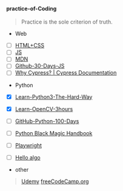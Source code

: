 #### practice-of-Coding

> Practice is the sole criterion of truth.

- Web
- [ ] [HTML+CSS](https://www.bilibili.com/video/BV1A34y1e7wL/?spm_id_from=333.999.0.0)
- [ ] [JS](https://www.bilibili.com/video/BV1vA4y197C7/?spm_id_from=333.999.0.0&vd_source=6e8bee86f4b9f15cf78dbd4146208095)
- [ ] [MDN](https://developer.mozilla.org/zh-CN/docs/Learn)
- [ ] [Github-30-Days-JS](https://github.com/Asabeneh/30-Days-Of-JavaScript) 
- [ ] [Why Cypress? | Cypress Documentation](https://docs.cypress.io/guides/overview/why-cypress)

- Python
- [x] [Learn-Python3-The-Hard-Way](https://www.bookstack.cn/read/LearnPython3TheHardWay/spilt.1.learn-py3.md)
- [x] [Learn-OpenCV-3hours](https://www.bilibili.com/video/BV16K411W7x9/?spm_id_from=333.999.0.0)
- [ ] [GitHub-Python-100-Days](https://github.com/jackfrued/Python-100-Days)
- [ ] [Python Black Magic Handbook](https://magic.iswbm.com/)
- [ ] [Playwright](https://playwright.dev/docs/intro)
- [ ] [Hello algo](https://www.hello-algo.com/)


- other
> [Udemy](https://www.udemy.com/)
> [freeCodeCamp.org](https://coderadio.freecodecamp.org/)
